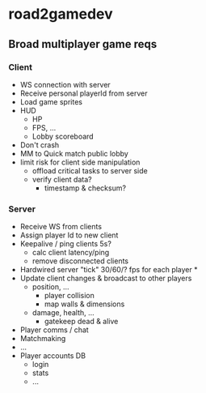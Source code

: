 # road2gamedev

## Broad multiplayer game reqs

### Client
* WS connection with server
* Receive personal playerId from server
* Load game sprites
* HUD
    * HP
    * FPS, ...
    * Lobby scoreboard
* Don't crash
* MM to Quick match public lobby
* limit risk for client side manipulation
  * offload critical tasks to server side
  * verify client data?
      * timestamp & checksum?


### Server
* Receive WS from clients
* Assign player Id to new client
* Keepalive / ping clients 5s?
  * calc client latency/ping
  * remove disconnected clients
* Hardwired server "tick" 30/60/? fps for each player
  * 
* Update client changes & broadcast to other players
  * position, ...
      * player collision
      * map walls & dimensions
  * damage, health, ...
    * gatekeep dead & alive
* Player comms / chat
* Matchmaking
* ...
* Player accounts DB
    * login
    * stats
    * ...
